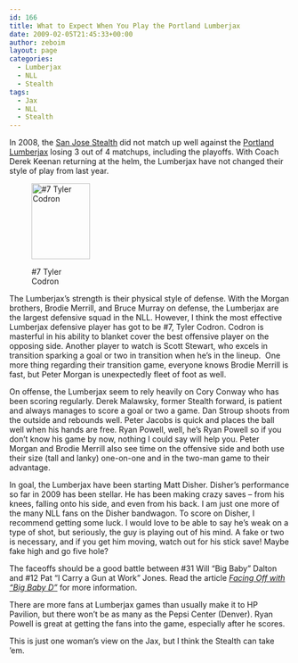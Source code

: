 ```yaml
---
id: 166
title: What to Expect When You Play the Portland Lumberjax
date: 2009-02-05T21:45:33+00:00
author: zeboim
layout: page
categories:
  - Lumberjax
  - NLL
  - Stealth
tags:
  - Jax
  - NLL
  - Stealth
---
```

In 2008, the [San Jose Stealth](http://www.sjstealth.com) did not match up well against the [Portland Lumberjax](http://www.portlandjax.com) losing 3 out of 4 matchups, including the playoffs. With Coach Derek Keenan returning at the helm, the Lumberjax have not changed their style of play from last year.<figure style="width: 105px" class="wp-caption alignright">

<img title="Tyler Codron Lumberjax" src="http://www.portlandjax.com/uploads/members/medium/Codron_Tyler_1.jpg" alt="#7 Tyler Codron" width="105" height="136" /> <figcaption class="wp-caption-text">#7 Tyler Codron</figcaption></figure> 

The Lumberjax&#8217;s strength is their physical style of defense. With the Morgan brothers, Brodie Merrill, and Bruce Murray on defense, the Lumberjax are the largest defensive squad in the NLL. However, I think the most effective Lumberjax defensive player has got to be #7, Tyler Codron. Codron is masterful in his ability to blanket cover the best offensive player on the opposing side. Another player to watch is Scott Stewart, who excels in transition sparking a goal or two in transition when he&#8217;s in the lineup.  One more thing regarding their transition game, everyone knows Brodie Merrill is fast, but Peter Morgan is unexpectedly fleet of foot as well.

On offense, the Lumberjax seem to rely heavily on Cory Conway who has been scoring regularly. Derek Malawsky, former Stealth forward, is patient and always manages to score a goal or two a game. Dan Stroup shoots from the outside and rebounds well. Peter Jacobs is quick and places the ball well when his hands are free. Ryan Powell, well, he&#8217;s Ryan Powell so if you don&#8217;t know his game by now, nothing I could say will help you. Peter Morgan and Brodie Merrill also see time on the offensive side and both use their size (tall and lanky) one-on-one and in the two-man game to their advantage.

In goal, the Lumberjax have been starting Matt Disher. Disher&#8217;s performance so far in 2009 has been stellar. He has been making crazy saves &#8211; from his knees, falling onto his side, and even from his back. I am just one more of the many NLL fans on the Disher bandwagon. To score on Disher, I recommend getting some luck. I would love to be able to say he&#8217;s weak on a type of shot, but seriously, the guy is playing out of his mind. A fake or two is necessary, and if you get him moving, watch out for his stick save! Maybe fake high and go five hole?

The faceoffs should be a good battle between #31 Will &#8220;Big Baby&#8221; Dalton and #12 Pat &#8220;I Carry a Gun at Work&#8221; Jones. Read the article  _[Facing Off with &#8220;Big Baby D&#8221;](http://www.sjstealth.com/articles/view/219/)_ for more information.

There are more fans at Lumberjax games than usually make it to HP Pavilion, but there won&#8217;t be as many as the Pepsi Center (Denver). Ryan Powell is great at getting the fans into the game, especially after he scores.

This is just one woman&#8217;s view on the Jax, but I think the Stealth can take &#8217;em.
